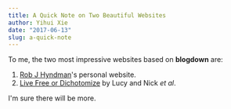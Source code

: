 ```yaml
---
title: A Quick Note on Two Beautiful Websites
author: Yihui Xie
date: "2017-06-13"
slug: a-quick-note
---
```


To me, the two most impressive websites based on **blogdown** are:

1. [Rob J Hyndman](https://robjhyndman.com)'s personal website.
2. [Live Free or Dichotomize](http://livefreeordichotomize.com) by Lucy and Nick
   _et al_.

I'm sure there will be more.
